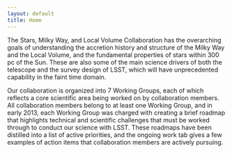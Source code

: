 ```yaml
---
layout: default
title: Home
---
```

<p>
The Stars, Milky Way,  and Local Volume Collaboration has the overarching goals of understanding the accretion history and structure of the Milky Way and the Local Volume, and the fundamental properties of stars within 300 pc of the Sun. These are also some of the main science drivers of both the telescope and the survey design of LSST, which will have unprecedented capability in the faint time domain.

<p>Our collaboration is organized into 7 Working Groups, each of which reflects a core scientific area being worked on by collaboration members. All collaboration members belong to at least one Working Group, and in early 2013, each Working Group was charged with creating a brief roadmap that highlights technical and scientific challenges that must be worked through to conduct our science with LSST. These roadmaps have been distilled into a list of active priorities, and the ongoing work tab gives a few examples of action items that collaboration members are actively pursuing.
